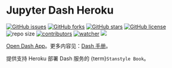 # Jupyter Dash Heroku

[![GitHub issues](https://img.shields.io/github/issues/xinetzone/dash-heroku)](https://github.com/xinetzone/dash-heroku/issues) [![GitHub forks](https://img.shields.io/github/forks/xinetzone/dash-heroku)](https://github.com/xinetzone/dash-heroku/network) [![GitHub stars](https://img.shields.io/github/stars/xinetzone/dash-heroku)](https://github.com/xinetzone/dash-heroku/stargazers) [![GitHub license](https://img.shields.io/github/license/xinetzone/dash-heroku)](https://github.com/xinetzone/dash-heroku/blob/main/LICENSE)  ![repo size](https://img.shields.io/github/repo-size/xinetzone/dash-heroku.svg) [![contributors](https://img.shields.io/github/contributors/xinetzone/dash-heroku.svg)](https://github.com/xinetzone/dash-heroku/graphs/contributors) [![watcher](https://img.shields.io/github/watchers/xinetzone/dash-heroku.svg)](https://github.com/xinetzone/dash-heroku/watchers) ![](https://github.com/xinetzone/dash-heroku/actions/workflows/docs.yml/badge.svg)

[Open Dash App](https://dash-book.herokuapp.com/)。更多内容见：[Dash 手册](https://xinetzone.github.io/dash-book/README.html)。

提供支持 Heroku 部署 Dash 服务的 {term}`Stanstyle Book`。